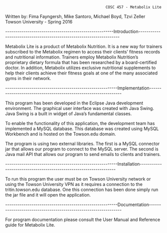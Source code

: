 
                                                 COSC 457 - Metabolix Lite
                                                 
Written by: Fima Fayngersh, Mike Santoro, Michael Boyd, Tzvi Zeller
Towson University - Spring 2016


------------------------------------------------------Introduction--------------------------------------------------------------------

 Metabolix Lite is a product of Metabolix Nutrition. It is a new way for trainers subscribed to the Metabolix regimen to access their clients’ fitness records and nutritional information. Trainers employ Metabolix Nutrition’s proprietary dietary formula that has been researched by a board-certified doctor. In addition, Metabolix utilizes exclusive nutritional supplements to help their clients achieve their fitness goals at one of the many associated gyms in their network. 

--------------------------------------------------------Implementation----------------------------------------------------------------

This program has been developed in the Eclipse Java development environment. The graphical user interface was created with Java Swing. Java Swing is a built in widget of Java’s fundamental classes. 


To enable the functionality of this application, the development team has implemented a MySQL database. This database was created using MySQL Workbench and is hosted on the Towson.edu domain.


The program is using two external libraries. The first is a MySQL connector jar that allows our program to connect to the MySQL server. The second is Java mail API that allows our program to send emails to clients and trainers.

--------------------------------------------------------Installation------------------------------------------------------------------

To run this program the user must be on Towson University network or using the Towson University VPN as it requires a connection to the tritin.towson.edu database. One this connection has been done simply run the jar file and it will open the application.

--------------------------------------------------------Documentation----------------------------------------------------------------

For program documentation please consult the User Manual and Reference guide for Metabolix Lite.

